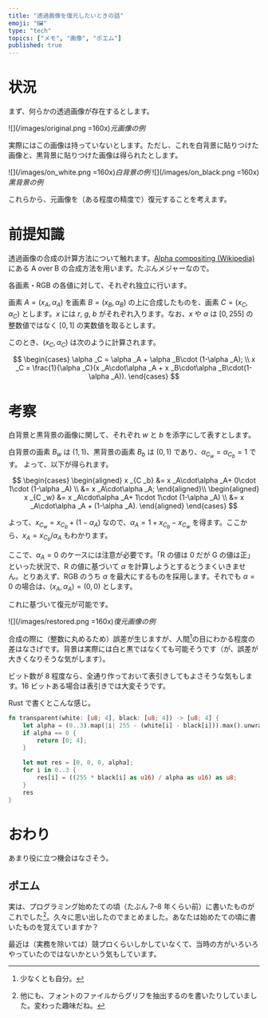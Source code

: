 ```yaml
---
title: "透過画像を復元したいときの話"
emoji: "🖼️"
type: "tech"
topics: ["メモ", "画像", "ポエム"]
published: true
---
```


# 状況

まず、何らかの透過画像が存在するとします。

![](/images/original.png =160x)*元画像の例*

実際にはこの画像は持っていないとします。ただし、これを白背景に貼りつけた画像と、黒背景に貼りつけた画像は得られたとします。

![](/images/on_white.png =160x)*白背景の例* ![](/images/on_black.png =160x)*黒背景の例*

これらから、元画像を（ある程度の精度で）復元することを考えます。

# 前提知識

透過画像の合成の計算方法について触れます。[Alpha compositing (Wikipedia)](https://en.wikipedia.org/wiki/Alpha_compositing#Description) にある A over B の合成方法を用います。たぶんメジャーなので。

各画素・RGB の各値に対して、それぞれ独立に行います。

画素 $A = (x _A, \alpha _A)$ を画素 $B = (x _B, \alpha _B)$ の上に合成したものを、画素 $C = (x _C, \alpha _C)$ とします。$x$ には $r$, $g$, $b$ がそれぞれ入ります。なお、$x$ や $\alpha$ は $[0, 255]$ の整数値ではなく $[0, 1]$ の実数値を取るとします。

このとき、$(x _C, \alpha _C)$ は次のように計算されます。

$$
\begin{cases}
\alpha _C = \alpha _A + \alpha _B\cdot (1-\alpha _A); \\
x _C = \frac{1}{\alpha _C}(x _A\cdot\alpha _A + x _B\cdot\alpha _B\cdot(1-\alpha _A)).
\end{cases}
$$

# 考察

白背景と黒背景の画像に関して、それぞれ $w$ と $b$ を添字にして表すとします。

白背景の画素 $B _w$ は $(1, 1)$、黒背景の画素 $B _b$ は $(0, 1)$ であり、$\alpha _{C _w} = \alpha _{C _b} = 1$ です。
よって、以下が得られます。

$$
\begin{cases}
\begin{aligned}
x _{C _b} &= x _A\cdot\alpha _A+ 0\cdot 1\cdot (1-\alpha _A) \\ &= x _A\cdot\alpha _A;
\end{aligned}\\
\begin{aligned}
x _{C _w} &= x _A\cdot\alpha _A+ 1\cdot 1\cdot (1-\alpha _A) \\ &= x _A\cdot\alpha _A + (1-\alpha _A).
\end{aligned}
\end{cases}
$$

よって、$x _{C _w} = x _{C _b} + (1-\alpha _A)$ なので、$\alpha _A = 1 + x _{C _b} - x _{C _w}$ を得ます。ここから、$x _A = x _{C _b}/\alpha _A$ もわかります。

ここで、$\alpha _A = 0$ のケースには注意が必要です。「R の値は 0 だが G の値は正」といった状況で、R の値に基づいて $\alpha$ を計算しようとするとうまくいきません。とりあえず、RGB のうち $\alpha$ を最大にするものを採用します。それでも $\alpha=0$ の場合は、$(x _A, \alpha _A) = (0, 0)$ とします。

これに基づいて復元が可能です。

![](/images/restored.png =160x)*復元画像の例*

合成の際に（整数に丸めるため）誤差が生じますが、人間[^1]の目にわかる程度の差はなさげです。背景は実際には白と黒ではなくても可能そうです（が、誤差が大きくなりそうな気がします）。

ビット数が 8 程度なら、全通り作っておいて表引きしてもよさそうな気もします。16 ビットある場合は表引きでは大変そうです。

Rust で書くとこんな感じ。

```rust
fn transparent(white: [u8; 4], black: [u8; 4]) -> [u8; 4] {
    let alpha = (0..3).map(|i| 255 - (white[i] - black[i])).max().unwrap();
    if alpha == 0 {
        return [0; 4];
    }
    
    let mut res = [0, 0, 0, alpha];
    for i in 0..3 {
        res[i] = ((255 * black[i] as u16) / alpha as u16) as u8;
    }
    res
}
```

# おわり

あまり役に立つ機会はなさそう。

## ポエム

実は、プログラミング始めたての頃（たぶん 7&#x2013;8 年くらい前）に書いたものがこれでした[^2]。久々に思い出したのでまとめました。あなたは始めたての頃に書いたものを覚えていますか？

最近は（実務を除いては）競プロくらいしかしていなくて、当時の方がいろいろやっていたのではないかという気もしています。

[^1]: 少なくとも自分。
[^2]: 他にも、フォントのファイルからグリフを抽出するのを書いたりしていました。変わった趣味だね。
